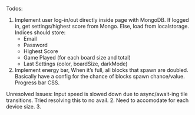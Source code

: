 Todos:

1. Implement user log-in/out directly inside page with MongoDB. If logged in, get settings/highest score from Mongo. Else, load from localstorage.
   Indices should store:
   - Email
   - Password
   - Highest Score
   - Game Played (for each board size and total)
   - Last Settings (color, boardSize, darkMode)
2. Implement energy bar, When it’s full, all blocks that spawn are doubled. Basically have a config for the chance of blocks spawn chance/value.
   Progress bar CSS.

Unresolved Issues:
Input speed is slowed down due to async/await-ing tile transitions. Tried resolving this to no avail. 2. Need to accomodate for each device size. 3.
